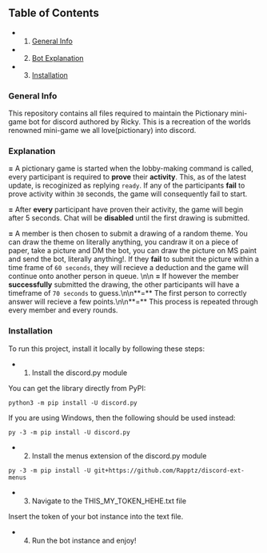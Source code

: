 
## Table of Contents
* 1. [General Info](#general-info)
* 2. [Bot Explanation](#explanation)
* 3. [Installation](#installation)

### General Info
This repository contains all files required to maintain the Pictionary mini-game bot for discord authored by Ricky. This is a recreation of the worlds renowned mini-game we all love(pictionary) into discord.

### Explanation 
**=** A pictionary game is started when the lobby-making command is called, every participant is required to **prove** their **activity**. This, as of the latest update, is recoginized as replying `ready`. If any of the participants **fail** to prove activity within `30` seconds, the game will consequently fail to start.

**=** After **every** participant have proven their activity, the game will begin after 5 seconds. Chat will be **disabled** until the first drawing is submitted.

**=** A member is then chosen to submit a drawing of a random theme. You can draw the theme on literally anything, you candraw it on a piece of paper, take a picture and DM the bot, you can draw the picture on MS paint and send the bot, literally anything!. If they **fail** to submit the picture within a time frame of `60 seconds`, they will recieve a deduction and the game will continue onto another person in queue. \n\n **=** If however the member **successfully** submitted the drawing, the other participants will have a timeframe of `70 seconds` to guess.\n\n**=** The first person to correctly answer will recieve a few points.\n\n**=** This process is repeated through every member and every rounds.

### Installation
To run this project, install it locally by following these steps:

* 1. Install the discord.py module

You can get the library directly from PyPI:
```
python3 -m pip install -U discord.py
```
If you are using Windows, then the following should be used instead:
```
py -3 -m pip install -U discord.py
```

* 2. Install the menus extension of the discord.py module
```
py -3 -m pip install -U git+https://github.com/Rapptz/discord-ext-menus
```

* 3. Navigate to the THIS_MY_TOKEN_HEHE.txt file

Insert the token of your bot instance into the text file.

* 4. Run the bot instance and enjoy!

